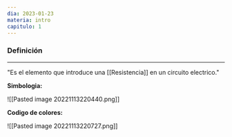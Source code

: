 ```yaml
---
dia: 2023-01-23
materia: intro
capitulo: 1
---
```

### Definición
---
"Es el elemento que introduce una [[Resistencia]] en un circuito electrico."

**Simbologia:**

![[Pasted image 20221113220440.png]]

**Codigo de colores:**

![[Pasted image 20221113220727.png]]